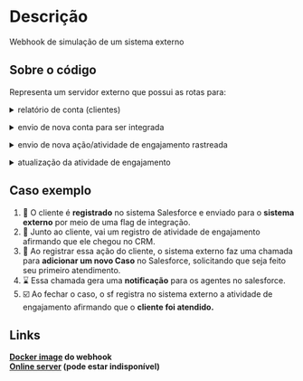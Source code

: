 # Descrição

Webhook de simulação de um sistema externo

## Sobre o código

Representa um servidor externo que possui as rotas para:

<details>
    <summary>relatório de conta (clientes)</summary>
<pre><code>curl --request GET \
  --url https://diego-webhook-node-dev-v0-2.onrender.com/clientAccounts/report
</code></pre>
</details>

<p></p>

<details>
    <summary>envio de nova conta para ser integrada</summary>
<pre><code>curl --request POST \
  --url https://diego-webhook-node-dev-v0-2.onrender.com/clientAccounts/create \
  --header 'Content-Type: application/json' \
  --data '{
	"name": "Secondary Department Helpers",
	"description": "",
	"salesforce_id": "0012"
  }'
</code></pre>
</details>

<p></p>

<details>
    <summary>envio de nova ação/atividade de engajamento rastreada</summary>
<pre><code>curl --request POST \
  --url https://diego-webhook-node-dev-v0-2.onrender.com/clientAccounts/engagement/register_new \
  --header 'Content-Type: application/json' \
  --data '{
	"ownerId": 2,
	"actionDescribe": "Just entered in the CRM system. Welcome!",
	"additionalInfo": ""
  }'
</code></pre>
</details>

<p></p>

<details>
    <summary>atualização da atividade de engajamento</summary>
<pre><code>curl --request PATCH \
  --url https://diego-webhook-node-dev-v0-2.onrender.com/clientAccounts/engagement/update \
  --header 'Content-Type: application/json' \
  --data '{
	"id": 2,
	"additionalInfo": "New info"
  }'
</code></pre>
</details>

## Caso exemplo

1. 🪪 O cliente é <b>registrado</b> no sistema Salesforce e enviado para o <b>sistema externo</b> por meio de uma flag de integração.
2. 📑 Junto ao cliente, vai um registro de atividade de engajamento afirmando que ele chegou no CRM.
3. 💬 Ao registrar essa ação do cliente, o sistema externo faz uma chamada para <b>adicionar um novo Caso</b> no Salesforce, solicitando que seja feito seu primeiro atendimento.
4. ⌛ Essa chamada gera uma <b>notificação</b> para os agentes no salesforce.
5. ☑️ Ao fechar o caso, o sf registra no sistema externo a atividade de engajamento afirmando que o <b>cliente foi atendido<b>.

## Links

<a target="_blank" href="https://hub.docker.com/repository/docker/diegosous/webhook-node/general">Docker image</a> do webhook
<br/>
<a target="_blank" href="https://webhook-node-dev-0-1.onrender.com">Online server</a> (pode estar indisponível)

